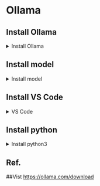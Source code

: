 # Ollama

## Install Ollama 

<details>
<summary>Install Ollama </summary>
        
        ##Vist https://ollama.com/download
        ##Install with one command
        curl -fsSL https://ollama.com/install.sh | sh
        sudo usermod -aG ollama $USER
        sudo chmod -R 775 /usr/share/ollama/.ollama

        ### Ollama   Cli 
        sudo systemctl status ollama
        sudo systemctl start ollama
        sudo systemctl stop ollama
        ollama list 

        ## Uninstall / remove  Ollama

            ### Only Ollama Del, Models Untouched /usr/share/ollama/.ollama
            sudo systemctl stop ollama
            sudo systemctl disable ollama
            sudo rm /etc/systemd/system/ollama.service
            sudo rm $(which ollama)
            sudo userdel ollama
            sudo groupdel ollama
        
        
        
            ## Delete All
            sudo systemctl stop ollama
            sudo systemctl disable ollama
            sudo rm /etc/systemd/system/ollama.service
            sudo rm $(which ollama)
            sudo rm -r /usr/share/ollama
            sudo userdel ollama
            sudo groupdel ollama

  
</details>







## Install model   

<details>
<summary>Install model </summary>
        
    ##Vist   https://ollama.com/search
    ollama run deepseek-r1
    ollama run deepseek-r1:1.5b
    ollama run llama3
    ollama run llama3:latest
</details>


## Install  VS Code

<details>
<summary> VS Code</summary>

#### Click the button to install:

 https://code.visualstudio.com/download

#### Or install cli : 

    To install Visual Studio Code (VS Code) on Ubuntu using the command line interface (CLI), follow these steps:
    
    1. **Update the package list**:
       ```bash
       sudo apt update
       sudo apt install -y software-properties-common apt-transport-https wget
       wget -qO- https://packages.microsoft.com/keys/microsoft.asc | gpg --dearmor > packages.microsoft.gpg
       sudo install -o root -g root -m 644 packages.microsoft.gpg /etc/apt/trusted.gpg.d/
       sudo sh -c 'echo "deb [arch=amd64] https://packages.microsoft.com/repos/code stable main" > /etc/apt/sources.list.d/vscode.list'    
       sudo apt update
       sudo apt install -y code
       rm packages.microsoft.gpg     
       code
       ```    
    ### Notes:
    - These commands assume you’re using a 64-bit Ubuntu system.
    - If you encounter issues, ensure your system is fully updated (`sudo apt upgrade`) before starting.
    - You can also install VS Code by downloading the `.deb` package from the [official VS Code website](https://code.visualstudio.com/) and running:
      ```bash
      sudo dpkg -i <downloaded-file>.deb
      sudo apt install -f      ```
 
</details> 





## Install python
<details>
<summary>Install python3 </summary>
        
    ##Vist   https://www.python.org/downloads/source/
    or for linux 
    # For Debian/Ubuntu, use:
    sudo apt-get install python3
    #For Fedora/CentOS, use:
    sudo yum install python3
    python3 --version

      # create virtual environment in this directory  self-contained that contains a Python interpreter and all the libraries and scripts install,isolated from other Python projects.
    python3 -m venv .venv
</details>


## Ref.

##Vist https://ollama.com/download

